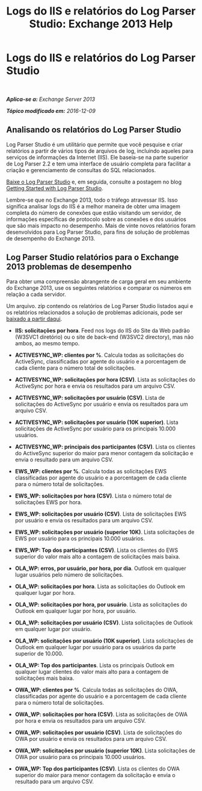 ﻿---
title: 'Logs do IIS e relatórios do Log Parser Studio: Exchange 2013 Help'
TOCTitle: Logs do IIS e relatórios do Log Parser Studio
ms:assetid: 01fa67d4-dc02-4c5f-93af-6da7b97d282f
ms:mtpsurl: https://technet.microsoft.com/pt-br/library/Dn904092(v=EXCHG.150)
ms:contentKeyID: 63907499
ms.date: 05/22/2018
mtps_version: v=EXCHG.150
ms.translationtype: MT
---

# Logs do IIS e relatórios do Log Parser Studio

 

_**Aplica-se a:** Exchange Server 2013_

_**Tópico modificado em:** 2016-12-09_

## Analisando os relatórios do Log Parser Studio

Log Parser Studio é um utilitário que permite que você pesquise e criar relatórios a partir de vários tipos de arquivos de log, incluindo aqueles para serviços de informações da Internet (IIS). Ele baseia-se na parte superior de Log Parser 2.2 e tem uma interface de usuário completa para facilitar a criação e gerenciamento de consultas do SQL relacionados.

[Baixe o Log Parser Studio](https://go.microsoft.com/fwlink/p/?linkid=524244) e, em seguida, consulte a postagem no blog [Getting Started with Log Parser Studio](https://go.microsoft.com/fwlink/p/?linkid=524243).

Lembre-se que no Exchange 2013, todo o tráfego atravessar IIS. Isso significa analisar logs do IIS é a melhor maneira de obter uma imagem completa do número de conexões que estão visitando um servidor, de informações específicas de protocolo sobre as conexões e dos usuários que são mais impacto no desempenho. Mais de vinte novos relatórios foram desenvolvidos para Log Parser Studio, para fins de solução de problemas de desempenho do Exchange 2013.

## Log Parser Studio relatórios para o Exchange 2013 problemas de desempenho

Para obter uma compreensão abrangente de carga geral em seu ambiente do Exchange 2013, use os seguintes relatórios e comparar os números em relação a cada servidor.

Um arquivo. zip contendo os relatórios de Log Parser Studio listados aqui e os relatórios relacionados a solução de problemas adicionais, pode ser [baixado a partir daqui](https://go.microsoft.com/fwlink/p/?linkid=524245).

  - **IIS: solicitações por hora**. Feed nos logs do IIS do Site da Web padrão (W3SVC1 diretório) ou o site de back-end (W3SVC2 directory), mas não ambos, ao mesmo tempo.

  - **ACTIVESYNC\_WP: clientes por %**. Calcula todas as solicitações do ActiveSync, classificadas por agente do usuário e a porcentagem de cada cliente para o número total de solicitações.

  - **ACTIVESYNC\_WP: solicitações por hora (CSV)**. Lista as solicitações do ActiveSync por hora e envia os resultados para um arquivo CSV.

  - **ACTIVESYNC\_WP: solicitações por usuário (CSV)**. Lista de solicitações do ActiveSync por usuário e envia os resultados para um arquivo CSV.

  - **ACTIVESYNC\_WP: solicitações por usuário (10K superior)**. Lista solicitações de ActiveSync por usuário para os principais 10.000 usuários.

  - **ACTIVESYNC\_WP: principais dos participantes (CSV)**. Lista os clientes do ActiveSync superior do maior para menor contagem da solicitação e envia o resultado para um arquivo CSV.

  - **EWS\_WP: clientes por %**. Calcula todas as solicitações EWS classificadas por agente do usuário e a porcentagem de cada cliente para o número total de solicitações.

  - **EWS\_WP: solicitações por hora (CSV)**. Lista o número total de solicitações EWS por hora.

  - **EWS\_WP: solicitações por usuário (CSV)**. Lista de solicitações EWS por usuário e envia os resultados para um arquivo CSV.

  - **EWS\_WP: solicitações por usuário (superior 10K)**. Lista solicitações de EWS por usuário para os principais 10.000 usuários.

  - **EWS\_WP: Top dos participantes (CSV)**. Lista os clientes do EWS superior do valor mais alto a contagem de solicitações mais baixa.

  - **OLA\_WP: erros, por usuário, por hora, por dia**. Outlook em qualquer lugar usuários pelo número de solicitações.

  - **OLA\_WP: solicitações por hora**. Lista as solicitações do Outlook em qualquer lugar por hora.

  - **OLA\_WP: solicitações por hora, por usuário**. Lista as solicitações do Outlook em qualquer lugar por hora, por usuário.

  - **OLA\_WP: solicitações por usuário (CSV)**. Lista solicitações de Outlook em qualquer lugar por usuário.

  - **OLA\_WP: solicitações por usuário (10K superior)**. Lista solicitações de Outlook em qualquer lugar por usuário para os usuários da parte superior de 10.000.

  - **OLA\_WP: Top dos participantes**. Lista os principais Outlook em qualquer lugar clientes do valor mais alto para a contagem de solicitações mais baixa.

  - **OWA\_WP: clientes por %**. Calcula todas as solicitações do OWA, classificadas por agente do usuário e a porcentagem de cada cliente para o número total de solicitações.

  - **OWA\_WP: solicitações por hora (CSV)**. Lista as solicitações de OWA por hora e envia os resultados para um arquivo CSV.

  - **OWA\_WP: solicitações por usuário (CSV)**. Lista de solicitações do OWA por usuário e envia os resultados para um arquivo CSV.

  - **OWA\_WP: solicitações por usuário (superior 10K)**. Lista solicitações de OWA por usuário para os principais 10.000 usuários.

  - **OWA\_WP: Top dos participantes (CSV)**. Lista os clientes do OWA superior do maior para menor contagem da solicitação e envia o resultado para um arquivo CSV.

